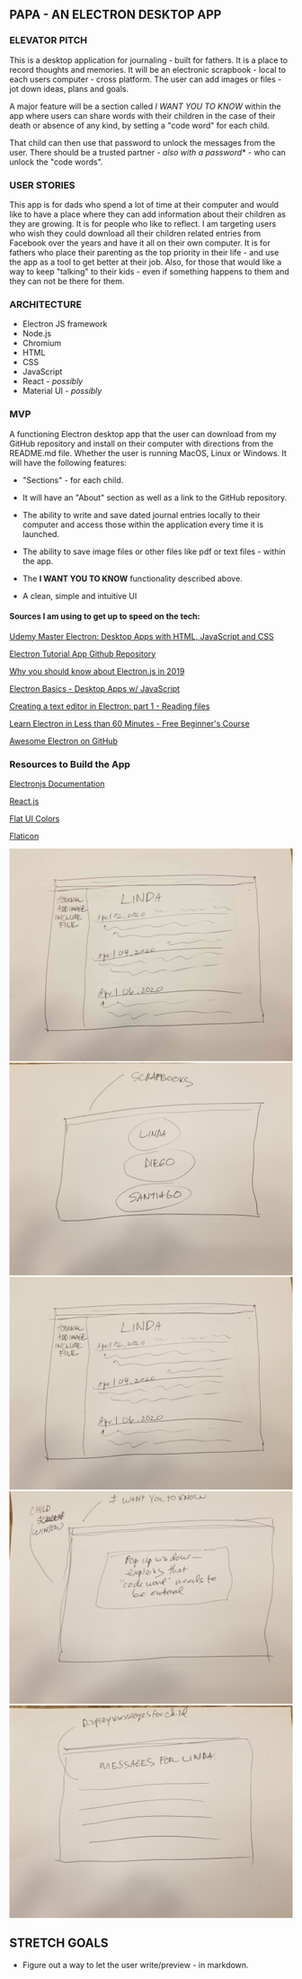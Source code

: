 ## PAPA - AN ELECTRON DESKTOP APP

### ELEVATOR PITCH

This is a desktop application for journaling - built for fathers. It is a place to record thoughts and memories. It will be an electronic scrapbook - local to each users computer - cross platform. The user can add images or files - jot down ideas, plans and goals. 

A major feature will be a section called *I WANT YOU TO KNOW* within the app where users can share words with their children in the case of their death or absence of any kind, by setting a "code word" for each child. 

That child can then use that password to unlock the messages from the user. There should be a trusted partner - *also with a password** - who can unlock the "code words".

### USER STORIES

This app is for dads who spend a lot of time at their computer and would like to have a place where they can add information about their children as they are growing. It is for people who like to reflect. I am targeting users who wish they could download all their children related entries from Facebook over the years and have it all on their own computer. It is for fathers who place their parenting as the top priority in their life - and use the app as a tool to get better at their job. Also, for those that would like a way to keep "talking" to their kids - even if something happens to them and they can not be there for them.

### ARCHITECTURE

* Electron JS framework
* Node.js
* Chromium
* HTML
* CSS
* JavaScript
* React - *possibly*
* Material UI - *possibly*


### MVP

A functioning Electron desktop app that the user can download from my GitHub repository and install on their computer with directions from the README.md file. Whether the user is running MacOS, Linux or Windows. It will have the following features:

* "Sections" - for each child.
* It will have an "About" section as well as a link to the GitHub repository.

* The ability to write and save dated journal entries locally to their computer and access those within the application every time it is launched.

* The ability to save image files or other files like pdf or text files - within the app.

* The **I WANT YOU TO KNOW** functionality described above.

* A clean, simple and intuitive UI

#### Sources I am using to get up to speed on the tech:

[Udemy Master Electron: Desktop Apps with HTML, JavaScript and CSS](https://www.udemy.com/course/master-electron/)

[Electron Tutorial App Github Repository](https://github.com/crilleengvall/electron-tutorial-app)

[Why you should know about Electron.js in 2019](https://dev.to/borrellidev/why-you-should-know-about-electron-js-in-2019-1f4m)

[Electron Basics - Desktop Apps w/ JavaScript](https://www.youtube.com/watch?v=nW4Qe4QBWow)

[Creating a text editor in Electron: part 1 - Reading files](https://dev.to/aurelkurtula/creating-a-text-editor-in-electron-reading-files-13b8)

[Learn Electron in Less than 60 Minutes - Free Beginner's Course](https://www.youtube.com/watch?v=2RxHQoiDctI)

[Awesome Electron on GitHub](https://github.com/sindresorhus/awesome-electron)

### Resources to Build the App

[Electronjs Documentation](https://www.electronjs.org/docs)

[React.js](https://reactjs.org/)

[Flat UI Colors](https://flatuicolors.com/)

[Flaticon](https://www.flaticon.com/)

![image1](mdimages/homepage.jpg)
![image2](mdimages/scrapbook.jpg)
![image3](mdimages/entries.jpg)
![image4](mdimages/iwant.jpg)
![image5](mdimages/iwant2.jpg)

## STRETCH GOALS
* Figure out a way to let the user write/preview - in markdown.